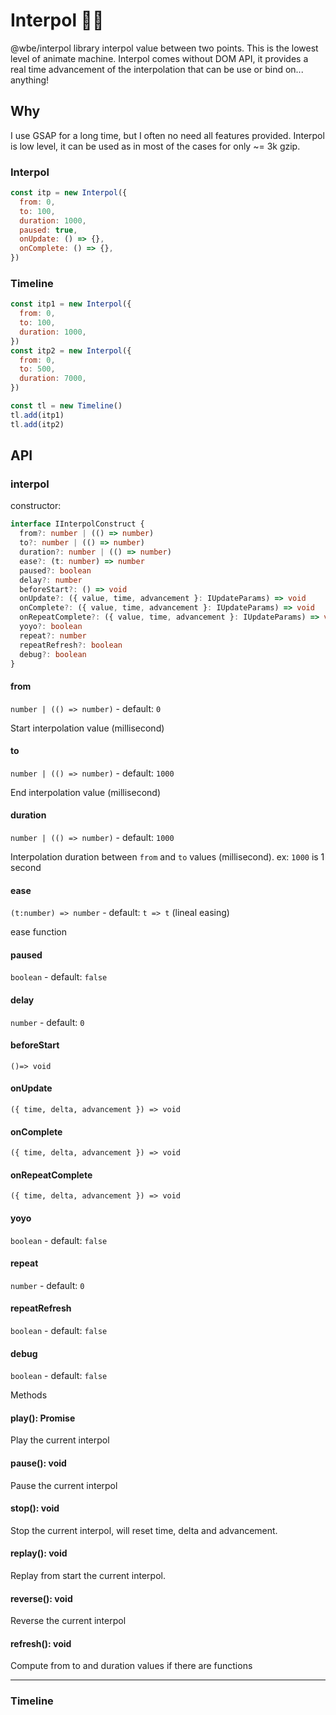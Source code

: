 # Interpol 👮🏽‍

@wbe/interpol library interpol value between two points.
This is the lowest level of animate machine.
Interpol comes without DOM API, it provides a real time advancement of the interpolation that can be use or bind
on... anything!

## Why

I use GSAP for a long time, but I often no need all features provided. Interpol is low level,
it can be used as in most of the cases for only ~= 3k gzip.

### Interpol

```js
const itp = new Interpol({
  from: 0,
  to: 100,
  duration: 1000,
  paused: true,
  onUpdate: () => {},
  onComplete: () => {},
})
```

### Timeline

```js
const itp1 = new Interpol({
  from: 0,
  to: 100,
  duration: 1000,
})
const itp2 = new Interpol({
  from: 0,
  to: 500,
  duration: 7000,
})

const tl = new Timeline()
tl.add(itp1)
tl.add(itp2)
```

## API

### interpol

constructor:

```ts
interface IInterpolConstruct {
  from?: number | (() => number)
  to?: number | (() => number)
  duration?: number | (() => number)
  ease?: (t: number) => number
  paused?: boolean
  delay?: number
  beforeStart?: () => void
  onUpdate?: ({ value, time, advancement }: IUpdateParams) => void
  onComplete?: ({ value, time, advancement }: IUpdateParams) => void
  onRepeatComplete?: ({ value, time, advancement }: IUpdateParams) => void
  yoyo?: boolean
  repeat?: number
  repeatRefresh?: boolean
  debug?: boolean
}
```

#### from

`number | (() => number)` - default: `0`

Start interpolation value (millisecond)

#### to

`number | (() => number)` - default: `1000`

End interpolation value (millisecond)

#### duration

`number | (() => number)` - default: `1000`

Interpolation duration between `from` and `to` values (millisecond). ex: `1000` is 1 second

#### ease

`(t:number) => number` - default: `t => t` (lineal easing)

ease function

#### paused

`boolean` - default: `false`

#### delay

`number` - default: `0`

#### beforeStart

`()=> void`

#### onUpdate

`({ time, delta, advancement }) => void`

#### onComplete

`({ time, delta, advancement }) => void`

#### onRepeatComplete

`({ time, delta, advancement }) => void`

#### yoyo

`boolean` - default: `false`

#### repeat

`number` - default: `0`

#### repeatRefresh

`boolean` - default: `false`

#### debug

`boolean` - default: `false`

Methods

#### play(): Promise<any>

Play the current interpol

#### pause(): void

Pause the current interpol

#### stop(): void

Stop the current interpol, will reset time, delta and advancement.

#### replay(): void

Replay from start the current interpol.

#### reverse(): void

Reverse the current interpol

#### refresh(): void

Compute from to and duration values if there are functions

---

### Timeline
